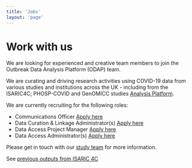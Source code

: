```yaml
---
title: 'Jobs'
layout: 'page'
---
```


# Work with us

We are looking for experienced and creative team members to join the Outbreak Data Analysis Platform (ODAP) team. 

We are curating and driving research activities using COVID-19 data from various studies and institutions across the UK - including from the ISARIC4C; PHOSP-COVID and GenOMICC studies [Analysis Platform](https://isaric4c.net/analysis-platform/).

We are currently recruiting for the following roles: 

* Communications Officer [Apply here](https://elxw.fa.em3.oraclecloud.com/hcmUI/CandidateExperience/en/sites/CX_1001/job/2722/?utm_medium=jobshare)
* Data Curation & Linkage Administrator(s) [Apply here](https://elxw.fa.em3.oraclecloud.com/hcmUI/CandidateExperience/en/sites/CX_1001/job/2437/?utm_medium=jobshare)
* Data Access Project Manager [Apply here](https://elxw.fa.em3.oraclecloud.com/hcmUI/CandidateExperience/en/sites/CX_1001/job/2433/?utm_medium=jobshare)
* Data Access Administrator(s) [Apply here](https://elxw.fa.em3.oraclecloud.com/hcmUI/CandidateExperience/en/sites/CX_1001/job/2434/?utm_medium=jobshare)

Please get in touch with our [study team](mailto:isaric4c-samples@roslin.ed.ac.uk) for more information. 

See [previous outputs from ISARIC 4C](/outputs/)





